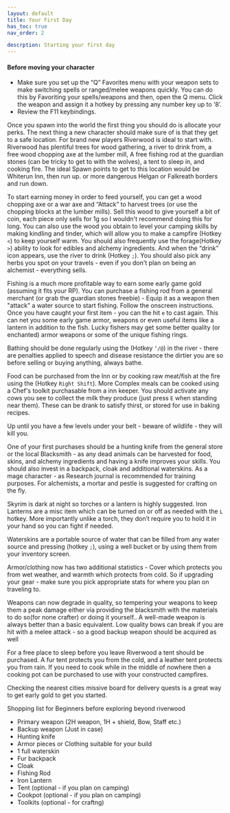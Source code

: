 ```yaml
---
layout: default
title: Your First Day
has_toc: true
nav_order: 2

descrption: Starting your first day
---
```


#### Before moving your character

* Make sure you set up the “Q” Favorites menu with your weapon sets to make switching spells or ranged/melee weapons quickly. You can do this by Favoriting your spells/weapons and then, open the Q menu. Click the weapon and assign it a hotkey by pressing any number key up to ‘8’.
* Review the F11 keybindings.

Once you spawn into the world the first thing you should do is allocate your perks. The next thing a new character should make sure of is that they get to a safe location. For brand new players Riverwood is ideal to start with. Riverwood has plentiful trees for wood gathering, a river to drink from, a free wood chopping axe at the lumber mill, A free fishing rod at the guardian stones (can be tricky to get to with the wolves), a tent to sleep in, and cooking fire. The ideal Spawn points to get to this location would be Whiterun Inn, then run up. or more dangerous Helgan or Falkreath borders and run down.

To start earning money in order to feed yourself, you can get a wood chopping axe or a war axe and “Attack” to harvest trees (or use the chopping blocks at the lumber mills). Sell this wood to give yourself a bit of coin, each piece only sells for 1g so I wouldn't recommend doing this for long. You can also use the wood you obtain to level your camping skills by making kindling and tinder, which will allow you to make a campfire (Hotkey `<`) to keep yourself warm. You should also frequently use the forage(Hotkey `>`) ability to look for edibles and alchemy ingredients. And when the “drink” icon appears, use the river to drink (Hotkey `;`). You should also pick any herbs you spot on your travels - even if you don't plan on being an alchemist - everything sells.

Fishing is a much more profitable way to earn some early game gold (assuming it fits your RP). You can purchase a fishing rod from a general merchant (or grab the guardian stones freebie) - Equip it as a weapon then "attack" a water source to start fishing. Follow the onscreen instructions. Once you have caught your first item - you can the hit `e` to cast again. This can net you some early game armor, weapons or even useful items like a lantern in addition to the fish. Lucky fishers may get some better quality (or enchanted) armor weapons or some of the unique fishing rings.

Bathing should be done regularly using the (Hotkey `‘/@`) in the river - there are penalties applied to speech and disease resistance the dirtier you are so before selling or buying anything, always bathe.

Food can be purchased from the Inn or by cooking raw meat/fish at the fire using the (Hotkey `Right Shift`). More Complex meals can be cooked using a Chef's toolkit purchasable from a inn keeper. You should activate any cows you see to collect the milk they produce (just press `E` when standing near them). These can be drank to satisfy thirst, or stored for use in baking recipes.

Up until you have a few levels under your belt - beware of wildlife - they will kill you.

One of your first purchases should be a hunting knife from the general store or the local Blacksmith  - as any dead animals can be harvested for food, skins, and alchemy ingredients and having a knife improves your skills. You should also invest in a backpack, cloak and additional waterskins. As a mage character - as Research journal is recommended for training purposes. For alchemists, a mortar and pestle is suggested for crafting on the fly.

Skyrim is dark at night so torches or a lantern is highly suggested. Iron Lanterns are a misc item which can be turned on or off as needed with the `L` hotkey. More importantly unlike a torch, they don’t require you to hold it in your hand so you can fight if needed.

Waterskins are a portable source of water that can be filled from any water source and pressing (hotkey `;`),  using a well bucket or by using them from your inventory screen.

Armor/clothing now has two additional statistics - Cover which protects you from wet weather, and warmth which protects from cold. So if upgrading your gear - make sure you pick appropriate stats for where you plan on traveling to. 

Weapons can now degrade in quality, so tempering your weapons to keep them a peak damage either via providing the blacksmith with the materials to do so(for none crafter) or doing it yourself.. A well-made weapon is always better than a basic equivalent. Low quality bows can break if you are hit with a melee attack - so a good backup weapon should be acquired as well

For a free place to sleep before you leave Riverwood a tent should be purchased. A fur tent protects you from the cold, and a leather tent protects you from rain. If you need to cook while in the middle of nowhere then a cooking pot can be purchased to use with your constructed campfires.

Checking the nearest cities missive board for delivery quests is a great way to get early gold to get you started.

Shopping list for Beginners before exploring beyond riverwood

* Primary weapon (2H weapon, 1H + shield, Bow, Staff etc.)
* Backup weapon (Just in case)
* Hunting knife
* Armor pieces or Clothing suitable for your build
* 1 full waterskin
* Fur backpack 
* Cloak
* Fishing Rod
* Iron Lantern
* Tent (optional - if you plan on camping)
* Cookpot (optional - if you plan on camping)
* Toolkits (optional - for craftng)

